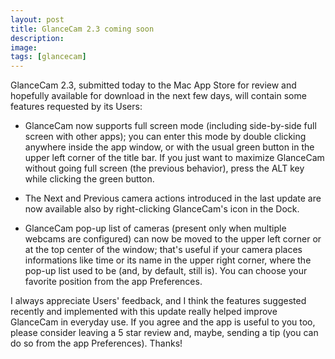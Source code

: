```yaml
---
layout: post
title: GlanceCam 2.3 coming soon
description:
image:
tags: [glancecam]
---
```

GlanceCam 2.3, submitted today to the Mac App Store for review and hopefully available for download in the next few days, will contain some features requested by its Users:

* GlanceCam now supports full screen mode (including side-by-side full screen with other apps); you can enter this mode by double clicking anywhere inside the app window, or with the usual green button in the upper left corner of the title bar. If you just want to maximize GlanceCam without going full screen (the previous behavior), press the ALT key while clicking the green button.

* The Next and Previous camera actions introduced in the last update are now available also by right-clicking GlanceCam's icon in the Dock.

* GlanceCam pop-up list of cameras (present only when multiple webcams are configured) can now be moved to the upper left corner or at the top center of the window; that's useful if your camera places informations like time or its name in the upper right corner, where the pop-up list used to be (and, by default, still is). You can choose your favorite position from the app Preferences.

I always appreciate Users' feedback, and I think the features suggested recently and implemented with this update really helped improve GlanceCam in everyday use. If you agree and the app is useful to you too, please consider leaving a 5 star review and, maybe, sending a tip (you can do so from the app Preferences). Thanks!